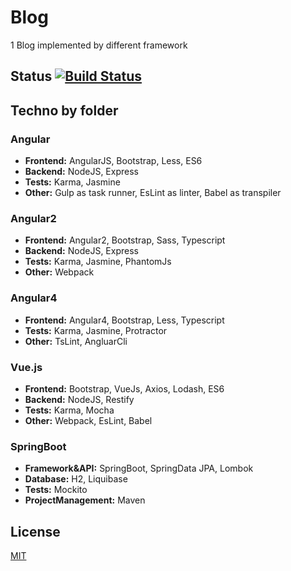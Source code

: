 # Blog
1 Blog implemented by different framework

## Status  [![Build Status](https://travis-ci.org/fouad-j/blog.svg?branch=master)](https://travis-ci.org/fouad-j/blog)

## Techno by folder

### Angular
- **Frontend:** AngularJS, Bootstrap, Less, ES6
- **Backend:** NodeJS, Express
- **Tests:** Karma, Jasmine
- **Other:** Gulp as task runner, EsLint as linter, Babel as transpiler

### Angular2
- **Frontend:** Angular2, Bootstrap, Sass, Typescript
- **Backend:** NodeJS, Express
- **Tests:** Karma, Jasmine, PhantomJs
- **Other:** Webpack

### Angular4
- **Frontend:** Angular4, Bootstrap, Less, Typescript
- **Tests:** Karma, Jasmine, Protractor
- **Other:** TsLint, AngluarCli

### Vue.js
- **Frontend:** Bootstrap, VueJs, Axios, Lodash, ES6
- **Backend:** NodeJS, Restify
- **Tests:** Karma, Mocha
- **Other:** Webpack, EsLint, Babel


### SpringBoot
- **Framework&API:** SpringBoot, SpringData JPA, Lombok
- **Database:** H2, Liquibase
- **Tests:** Mockito
- **ProjectManagement:** Maven

## License
[MIT](http://opensource.org/licenses/MIT)
